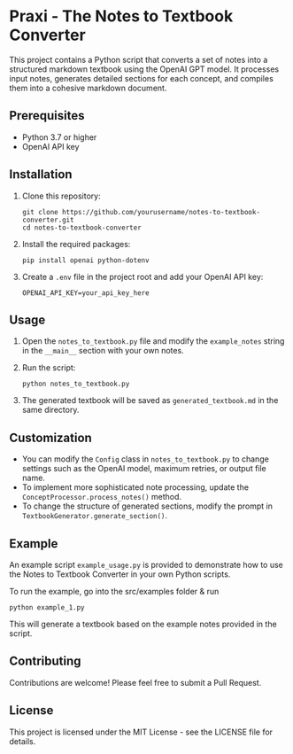 # Praxi - The Notes to Textbook Converter

This project contains a Python script that converts a set of notes into a structured markdown textbook using the OpenAI GPT model. It processes input notes, generates detailed sections for each concept, and compiles them into a cohesive markdown document.

## Prerequisites

- Python 3.7 or higher
- OpenAI API key

## Installation

1. Clone this repository:
   ```
   git clone https://github.com/yourusername/notes-to-textbook-converter.git
   cd notes-to-textbook-converter
   ```

2. Install the required packages:
   ```
   pip install openai python-dotenv
   ```

3. Create a `.env` file in the project root and add your OpenAI API key:
   ```
   OPENAI_API_KEY=your_api_key_here
   ```

## Usage

1. Open the `notes_to_textbook.py` file and modify the `example_notes` string in the `__main__` section with your own notes.

2. Run the script:
   ```
   python notes_to_textbook.py
   ```

3. The generated textbook will be saved as `generated_textbook.md` in the same directory.

## Customization

- You can modify the `Config` class in `notes_to_textbook.py` to change settings such as the OpenAI model, maximum retries, or output file name.
- To implement more sophisticated note processing, update the `ConceptProcessor.process_notes()` method.
- To change the structure of generated sections, modify the prompt in `TextbookGenerator.generate_section()`.

## Example

An example script `example_usage.py` is provided to demonstrate how to use the Notes to Textbook Converter in your own Python scripts.

To run the example, go into the src/examples folder & run
```
python example_1.py
```

This will generate a textbook based on the example notes provided in the script.

## Contributing

Contributions are welcome! Please feel free to submit a Pull Request.

## License

This project is licensed under the MIT License - see the LICENSE file for details.
